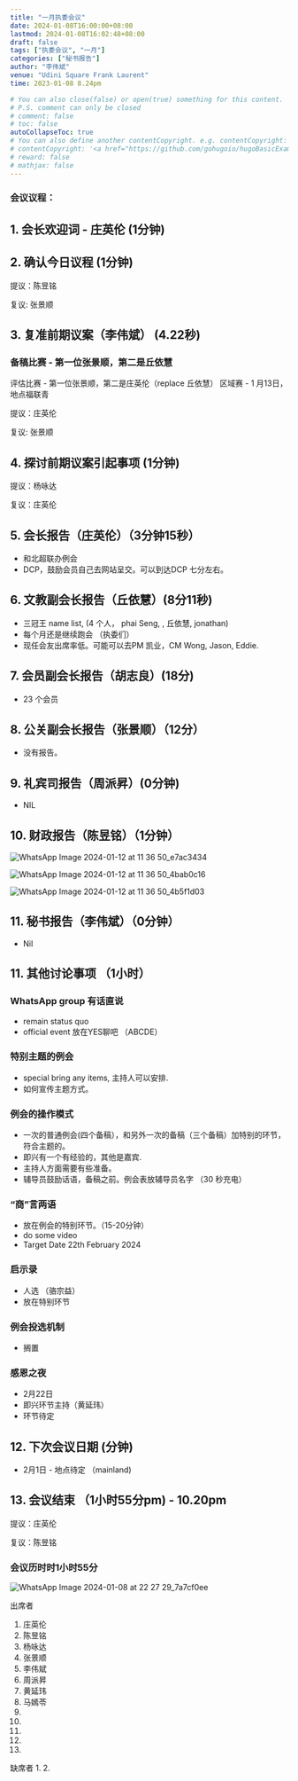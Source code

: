 ```yaml
---
title: "一月执委会议"
date: 2024-01-08T16:00:00+08:00
lastmod: 2024-01-08T16:02:48+08:00
draft: false
tags: ["执委会议", "一月"]
categories: ["秘书报告"]
author: "李伟斌"
venue: "Udini Square Frank Laurent"
time: 2023-01-08 8.24pm

# You can also close(false) or open(true) something for this content.
# P.S. comment can only be closed
# comment: false
# toc: false
autoCollapseToc: true
# You can also define another contentCopyright. e.g. contentCopyright: "This is another copyright."
# contentCopyright: '<a href="https://github.com/gohugoio/hugoBasicExample" rel="noopener" target="_blank">See origin</a>'
# reward: false
# mathjax: false
---
```


### 会议议程：
## 1. 会长欢迎词 - 庄英伦 (1分钟)


## 2. 确认今日议程 (1分钟)

  提议：陈昱铭

  复议: 张景顺
 
  
## 3. 复准前期议案（李伟斌） (4.22秒)

### 备稿比赛 - 第一位张景顺，第二是丘依慧
评估比赛 - 第一位张景顺，第二是庄英伦（replace 丘依慧）
区域赛 - 1 月13日，地点福联青

  
  提议：庄英伦

  复议: 张景顺


## 4. 探讨前期议案引起事项 (1分钟)

  提议：杨咏达
  
  复议：庄英伦


## 5. 会长报告（庄英伦）（3分钟15秒）

- 和北超联办例会
- DCP，鼓励会员自己去网站呈交。可以到达DCP 七分左右。


## 6. 文教副会长报告（丘依慧）(8分11秒)
- 三冠王 name list, (4 个人， phai Seng, , 丘依慧, jonathan)
- 每个月还是继续跑会 （执委们）
- 现任会友出席率低。可能可以去PM 凯业，CM Wong, Jason, Eddie.


## 7. 会员副会长报告（胡志良）(18分)
- 23 个会员
  

## 8. 公关副会长报告（张景顺）（12分）
- 没有报告。


## 9. 礼宾司报告（周派昇）(0分钟)
- NIL


## 10. 财政报告（陈昱铭）（1分钟）

![WhatsApp Image 2024-01-12 at 11 36 50_e7ac3434](https://github.com/ytyeoh/tmc/assets/40177121/068f4b6e-b251-407d-8652-8f84dc52ac49)

![WhatsApp Image 2024-01-12 at 11 36 50_4bab0c16](https://github.com/ytyeoh/tmc/assets/40177121/516724d1-d9d7-44d7-9f31-a38544d3b7c6)

![WhatsApp Image 2024-01-12 at 11 36 50_4b5f1d03](https://github.com/ytyeoh/tmc/assets/40177121/0d41b756-7079-483f-85d4-98d62718ce03)


## 11. 秘书报告（李伟斌）（0分钟）
- Nil


## 11. 其他讨论事项 （1小时）

### WhatsApp group 有话直说
- remain status quo
- official event 放在YES聊吧 （ABCDE）
  

### 特别主题的例会
- special bring any items, 主持人可以安排.
- 如何宣传主题方式。
  

### 例会的操作模式
- 一次的普通例会(四个备稿），和另外一次的备稿（三个备稿）加特别的环节，符合主题的。
- 即兴有一个有经验的，其他是嘉宾.
- 主持人方面需要有些准备。
- 辅导员鼓励话语，备稿之前。例会表放辅导员名字 （30 秒充电）
  

 ### “商”言两语
- 放在例会的特别环节。（15-20分钟）
- do some video
- Target Date 22th February 2024


### 启示录 
- 人选 （骆宗益）
- 放在特别环节


### ⁠例会投选机制
- 搁置

### 感恩之夜
- 2月22日
- 即兴环节主持（黄延玮）
- 环节待定 


## 12. 下次会议日期 (分钟)
  - 2月1日 - 地点待定 （mainland) 
     


## 13. 会议结束 （1小时55分pm) - 10.20pm


  提议：庄英伦

  复议：陈昱铭

 
 
### 会议历时时1小时55分

![WhatsApp Image 2024-01-08 at 22 27 29_7a7cf0ee](https://github.com/Weipin5013/tmc/assets/40177121/5de3144c-17ed-4ada-9c1a-441c1004c51d)




出席者
1. 庄英伦
2. 陈昱铭
3. 杨咏达
4. 张景顺
5. 李伟斌
6. 周派昇
7. 黄延玮
8. 马嫣苓
9. 
10. 
11. 
12. 
13.


缺席者
1. 
2. 
